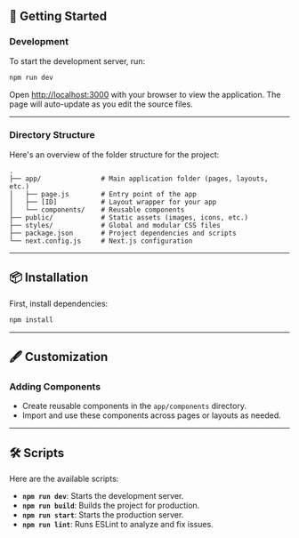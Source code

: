 
## 🚀 Getting Started

### Development

To start the development server, run:

```bash
npm run dev
```

Open [http://localhost:3000](http://localhost:3000) with your browser to view the application. The page will auto-update as you edit the source files.

---

### Directory Structure

Here's an overview of the folder structure for the project:

```
.
├── app/               # Main application folder (pages, layouts, etc.)
│   ├── page.js        # Entry point of the app
│   ├── [ID]           # Layout wrapper for your app
│   └── components/    # Reusable components
├── public/            # Static assets (images, icons, etc.)
├── styles/            # Global and modular CSS files
├── package.json       # Project dependencies and scripts
└── next.config.js     # Next.js configuration
```

---

## 📦 Installation

First, install dependencies:

```bash
npm install
```

---

## 🖋️ Customization

### Adding Components

- Create reusable components in the `app/components` directory.
- Import and use these components across pages or layouts as needed.

---

## 🛠️ Scripts

Here are the available scripts:

- **`npm run dev`**: Starts the development server.
- **`npm run build`**: Builds the project for production.
- **`npm run start`**: Starts the production server.
- **`npm run lint`**: Runs ESLint to analyze and fix issues.
